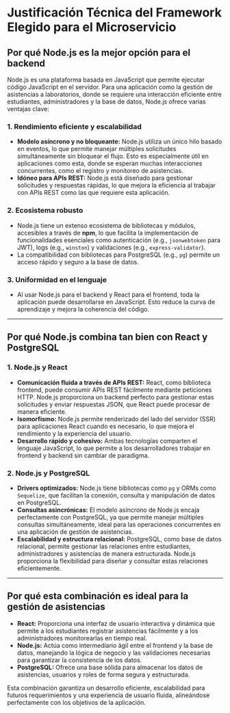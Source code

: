 # Justificación Técnica del Framework Elegido para el Microservicio

## **Por qué Node.js es la mejor opción para el backend**

Node.js es una plataforma basada en JavaScript que permite ejecutar código JavaScript en el servidor. Para una aplicación como la gestión de asistencias a laboratorios, donde se requiere una interacción eficiente entre estudiantes, administradores y la base de datos, Node.js ofrece varias ventajas clave:

### **1. Rendimiento eficiente y escalabilidad**
- **Modelo asíncrono y no bloqueante:** Node.js utiliza un único hilo basado en eventos, lo que permite manejar múltiples solicitudes simultáneamente sin bloquear el flujo. Esto es especialmente útil en aplicaciones como esta, donde se esperan muchas interacciones concurrentes, como el registro y monitoreo de asistencias.
- **Idóneo para APIs REST:** Node.js está diseñado para gestionar solicitudes y respuestas rápidas, lo que mejora la eficiencia al trabajar con APIs REST como las que requiere esta aplicación.

### **2. Ecosistema robusto**
- Node.js tiene un extenso ecosistema de bibliotecas y módulos, accesibles a través de **npm**, lo que facilita la implementación de funcionalidades esenciales como autenticación (e.g., `jsonwebtoken` para JWT), logs (e.g., `winston`) y validaciones (e.g., `express-validator`).
- La compatibilidad con bibliotecas para PostgreSQL (e.g., `pg`) permite un acceso rápido y seguro a la base de datos.

### **3. Uniformidad en el lenguaje**
- Al usar Node.js para el backend y React para el frontend, toda la aplicación puede desarrollarse en JavaScript. Esto reduce la curva de aprendizaje y mejora la coherencia del código.

---

## **Por qué Node.js combina tan bien con React y PostgreSQL**

### **1. Node.js y React**
- **Comunicación fluida a través de APIs REST:** React, como biblioteca frontend, puede consumir APIs REST fácilmente mediante peticiones HTTP. Node.js proporciona un backend perfecto para gestionar estas solicitudes y enviar respuestas JSON, que React puede procesar de manera eficiente.
- **Isomorfismo:** Node.js permite renderizado del lado del servidor (SSR) para aplicaciones React cuando es necesario, lo que mejora el rendimiento y la experiencia del usuario.
- **Desarrollo rápido y cohesivo:** Ambas tecnologías comparten el lenguaje JavaScript, lo que permite a los desarrolladores trabajar en frontend y backend sin cambiar de paradigma.

### **2. Node.js y PostgreSQL**
- **Drivers optimizados:** Node.js tiene bibliotecas como `pg` y ORMs como `Sequelize`, que facilitan la conexión, consulta y manipulación de datos en PostgreSQL.
- **Consultas asincrónicas:** El modelo asíncrono de Node.js encaja perfectamente con PostgreSQL, ya que permite manejar múltiples consultas simultáneamente, ideal para las operaciones concurrentes en una aplicación de gestión de asistencias.
- **Escalabilidad y estructura relacional:** PostgreSQL, como base de datos relacional, permite gestionar las relaciones entre estudiantes, administradores y asistencias de manera estructurada. Node.js proporciona la flexibilidad para diseñar y consultar estas relaciones eficientemente.

---

## **Por qué esta combinación es ideal para la gestión de asistencias**

- **React:** Proporciona una interfaz de usuario interactiva y dinámica que permite a los estudiantes registrar asistencias fácilmente y a los administradores monitorearlas en tiempo real.
- **Node.js:** Actúa como intermediario ágil entre el frontend y la base de datos, manejando la lógica de negocio y las validaciones necesarias para garantizar la consistencia de los datos.
- **PostgreSQL:** Ofrece una base sólida para almacenar los datos de asistencias, usuarios y roles de forma segura y estructurada.

Esta combinación garantiza un desarrollo eficiente, escalabilidad para futuros requerimientos y una experiencia de usuario fluida, alineándose perfectamente con los objetivos de la aplicación.
